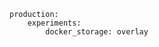 <!-- usedin: [ _includes/_inlines/Deployment/common/building-a-manifest-file/building-a-manifest-file_test-experimental-features-v1.md] -->

```
production:
    experiments:
        docker_storage: overlay
```
